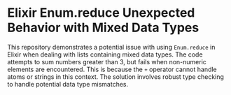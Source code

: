 # Elixir Enum.reduce Unexpected Behavior with Mixed Data Types

This repository demonstrates a potential issue with using `Enum.reduce` in Elixir when dealing with lists containing mixed data types. The code attempts to sum numbers greater than 3, but fails when non-numeric elements are encountered. This is because the `+` operator cannot handle atoms or strings in this context. The solution involves robust type checking to handle potential data type mismatches.